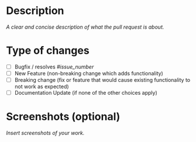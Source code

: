 # Description
*A clear and concise description of what the pull request is about.*

# Type of changes
- [ ] Bugfix / resolves *#issue_number*
- [ ] New Feature (non-breaking change which adds functionality)
- [ ] Breaking change (fix or feature that would cause existing functionality to not work as expected)
- [ ] Documentation Update (if none of the other choices apply)

# Screenshots (optional)
*Insert screenshots of your work.*